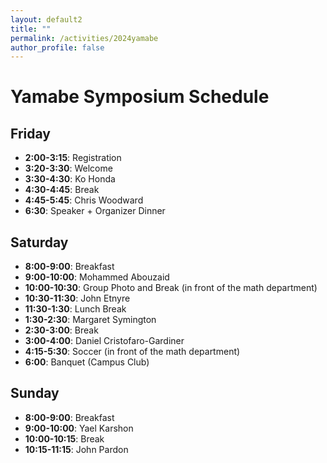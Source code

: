 ```yaml
---
layout: default2
title: ""
permalink: /activities/2024yamabe
author_profile: false
---
```


# Yamabe Symposium Schedule

## Friday
- **2:00-3:15**: Registration
- **3:20-3:30**: Welcome
- **3:30-4:30**: Ko Honda
- **4:30-4:45**: Break
- **4:45-5:45**: Chris Woodward
- **6:30**: Speaker + Organizer Dinner

## Saturday
- **8:00-9:00**: Breakfast
- **9:00-10:00**: Mohammed Abouzaid
- **10:00-10:30**: Group Photo and Break (in front of the math department)
- **10:30-11:30**: John Etnyre
- **11:30-1:30**: Lunch Break
- **1:30-2:30**: Margaret Symington
- **2:30-3:00**: Break
- **3:00-4:00**: Daniel Cristofaro-Gardiner
- **4:15-5:30**: Soccer (in front of the math department)
- **6:00**: Banquet (Campus Club)

## Sunday
- **8:00-9:00**: Breakfast
- **9:00-10:00**: Yael Karshon
- **10:00-10:15**: Break
- **10:15-11:15**: John Pardon
